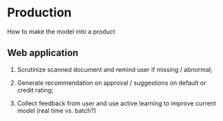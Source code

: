 # Production
How to make the model into a product

## Web application

1. Scrutinize scanned document and remind user if missing / abnormal;

2. Generate recommendation on approval / suggestions on default or credit rating;

3. Collect feedback from user and use active learning to improve current model (real time vs. batch?)
